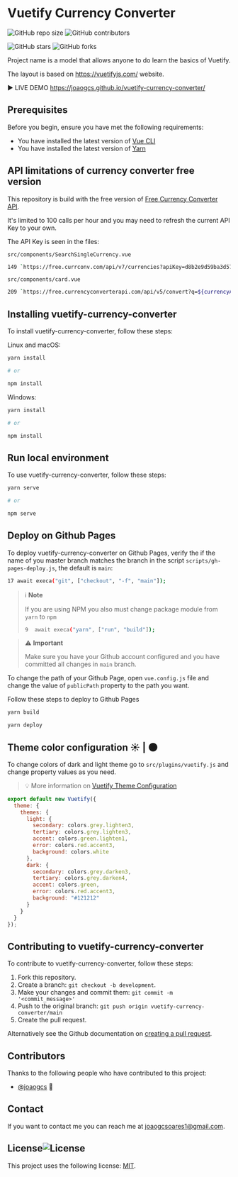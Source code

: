 # Vuetify Currency Converter

![GitHub repo size](https://img.shields.io/github/repo-size/joaogcs/vuetify-currency-converter)
![GitHub contributors](https://img.shields.io/github/contributors/joaogcs/vuetify-currency-converter)

![GitHub stars](https://img.shields.io/github/stars/joaogcs/vuetify-currency-converter)
![GitHub forks](https://img.shields.io/github/forks/joaogcs/vuetify-currency-converter)

Project name is a model that allows anyone to do learn the basics of Vuetify.

The layout is based on https://vuetifyjs.com/ website.

:arrow_forward: ​LIVE DEMO  https://joaogcs.github.io/vuetify-currency-converter/

## Prerequisites

Before you begin, ensure you have met the following requirements:

* You have installed the latest version of [Vue CLI](https://cli.vuejs.org/)
* You have installed the latest version of [Yarn](https://yarnpkg.com/)

## API limitations of currency converter free version

This repository is build with the free version of [Free Currency Converter API](https://free.currencyconverterapi.com/).

It's limited to 100 calls per hour and you may need to refresh the current API Key to your own.

The API Key is seen in the files:

`src/components/SearchSingleCurrency.vue`

```bash
149 `https://free.currconv.com/api/v7/currencies?apiKey=d8b2e9d59ba3d57fba43`
```

`src/components/card.vue`

```bash
209 `https://free.currencyconverterapi.com/api/v5/convert?q=${currencyA}_${currencyB}&compact=y&apiKey=d8b2e9d59ba3d57fba43`
```

## Installing vuetify-currency-converter

To install vuetify-currency-converter, follow these steps:

Linux and macOS:
```bash
yarn install

# or

npm install
```

Windows:
```bash
yarn install

# or 

npm install
```
## Run local environment

To use vuetify-currency-converter, follow these steps:

```bash
yarn serve

# or

npm serve
```

## Deploy on Github Pages

To deploy vuetify-currency-converter on Github Pages, verify the if the name of you master branch matches the branch in the script `scripts/gh-pages-deploy.js`, the default is `main`:

```bash
17 await execa("git", ["checkout", "-f", "main"]);
```

> :information_source: **Note**
>
> If you are using NPM you also must change package module from `yarn` to `npm`
>
> ```bash
> 9  await execa("yarn", ["run", "build"]);
> ```

> :warning: **Important​**
>
> Make sure you have your Github account configured and you have committed all changes in `main` branch. 

To change the path of your Github Page, open `vue.config.js` file and change the value of `publicPath` property to the path you want.

Follow these steps to deploy to Github Pages

```bash
yarn build

yarn deploy
```

## Theme color configuration :sunny: | :new_moon:

To change colors of dark and light theme go to `src/plugins/vuetify.js` and change property values as you need.

> :bulb: More information on [Vuetify Theme Configuration](https://vuetifyjs.com/en/features/theme/)

```javascript
export default new Vuetify({
  theme: {
    themes: {
      light: {
        secondary: colors.grey.lighten3,
        tertiary: colors.grey.lighten3,
        accent: colors.green.lighten1,
        error: colors.red.accent3,
        background: colors.white
      },
      dark: {
        secondary: colors.grey.darken3,
        tertiary: colors.grey.darken4,
        accent: colors.green,
        error: colors.red.accent3,
        background: "#121212"
      }
    }
  }
});
```



## Contributing to vuetify-currency-converter

To contribute to vuetify-currency-converter, follow these steps:

1. Fork this repository.
2. Create a branch: `git checkout -b development`.
3. Make your changes and commit them: `git commit -m '<commit_message>'`
4. Push to the original branch: `git push origin vuetify-currency-converter/main`
5. Create the pull request.

Alternatively see the Github documentation on [creating a pull request](https://help.github.com/en/github/collaborating-with-issues-and-pull-requests/creating-a-pull-request).

## Contributors

Thanks to the following people who have contributed to this project:

* [@joaogcs](https://github.com/joaogcs) 📖

## Contact

If you want to contact me you can reach me at <joaogcsoares1@gmail.com>.

## License![License](https://img.shields.io/github/license/joaogcs/vuetify-currency-converter)
This project uses the following license: [MIT](https://opensource.org/licenses/MIT).